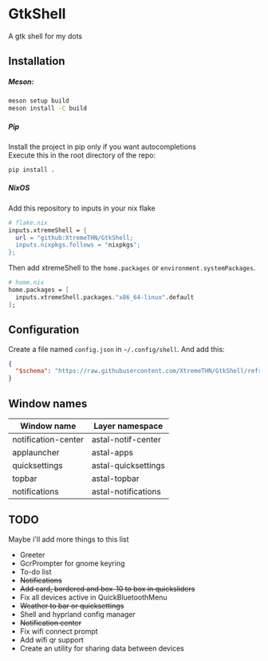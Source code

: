 # GtkShell
A gtk shell for my dots

## Installation
##### Meson:
```bash
meson setup build
meson install -C build
```
##### Pip
Install the project in pip only if you want autocompletions<br>
Execute this in the root directory of the repo:
```bash
pip install .
```
##### NixOS
Add this repository to inputs in your nix flake
```nix
# flake.nix
inputs.xtremeShell = {
  url = "github:XtremeTHN/GtkShell;
  inputs.nixpkgs.follows = "nixpkgs";
};
```
Then add xtremeShell to the `home.packages` or `environment.systemPackages`.
```nix
# home.nix
home.packages = [
  inputs.xtremeShell.packages."x86_64-linux".default
];
```

## Configuration
Create a file named `config.json` in `~/.config/shell`. And add this:
```json 
{
  "$schema": "https://raw.githubusercontent.com/XtremeTHN/GtkShell/refs/heads/main/doc/schema.json"
}
```

## Window names

| Window name         | Layer namespace     |
|---------------------|---------------------|
| notification-center | astal-notif-center  |
| applauncher         | astal-apps          |
| quicksettings       | astal-quicksettings |
| topbar              | astal-topbar        |
| notifications       | astal-notifications |

## TODO
Maybe i'll add more things to this list
- Greeter
- GcrPrompter for gnome keyring
- To-do list
- ~~Notifications~~
- ~~Add card, bordered and box-10 to box in quicksliders~~
- Fix all devices active in QuickBluetoothMenu
- ~~Weather to bar or quicksettings~~
- Shell and hyprland config manager
- ~~Notification center~~
- Fix wifi connect prompt
- Add wifi qr support
- Create an utility for sharing data between devices
